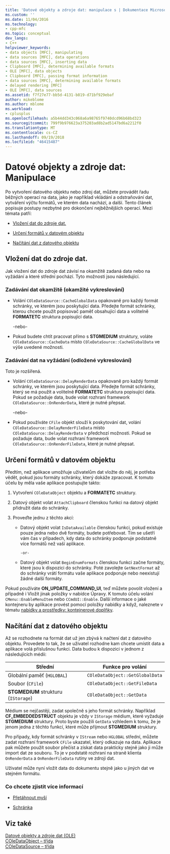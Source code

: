 ```yaml
---
title: 'Datové objekty a zdroje dat: manipulace s | Dokumentace Microsoftu'
ms.custom: ''
ms.date: 11/04/2016
ms.technology:
- cpp-mfc
ms.topic: conceptual
dev_langs:
- C++
helpviewer_keywords:
- data objects [MFC], manipulating
- data sources [MFC], data operations
- data sources [MFC], inserting data
- Clipboard [MFC], determining available formats
- OLE [MFC], data objects
- Clipboard [MFC], passing format information
- data sources [MFC], determining available formats
- delayed rendering [MFC]
- OLE [MFC], data sources
ms.assetid: f7f27e77-bb5d-4131-b819-d71bf929ebaf
author: mikeblome
ms.author: mblome
ms.workload:
- cplusplus
ms.openlocfilehash: a5b44dd343c068a6a98765f9740dcd96b68bd323
ms.sourcegitcommit: 799f9b976623a375203ad8b2ad5147bd6a2212f0
ms.translationtype: MT
ms.contentlocale: cs-CZ
ms.lasthandoff: 09/19/2018
ms.locfileid: "46415487"
---
```

# <a name="data-objects-and-data-sources-manipulation"></a>Datové objekty a zdroje dat: Manipulace

Po vytvoření datového objektu nebo zdroj dat, můžete provádět řadu běžných operací na data, jako je například vkládání a odstraňování dat, vytváření výčtu formátů, ve kterém data nachází, a další. Tento článek popisuje postupy nezbytné pro dokončení nejběžnějších operací. Mezi témata patří:

- [Vložení dat do zdroje dat.](#_core_inserting_data_into_a_data_source)

- [Určení formátů v datovém objektu](#_core_determining_the_formats_available_in_a_data_object)

- [Načítání dat z datového objektu](#_core_retrieving_data_from_a_data_object)

##  <a name="_core_inserting_data_into_a_data_source"></a> Vložení dat do zdroje dat.

Jak vložení dat do zdroje dat závisí na okamžitě zadaná data nebo na vyžádání a které střední pochází. Tyto možnosti jsou následující.

### <a name="supplying-data-immediately-immediate-rendering"></a>Zadávání dat okamžitě (okamžité vykreslování)

- Volání `COleDataSource::CacheGlobalData` opakovaně pro každý formát schránky, ve kterém jsou poskytující data. Předejte formát schránky, kterou chcete použít popisovač paměť obsahující data a volitelně **FORMATETC** struktura popisující data.

     -nebo-

- Pokud budete chtít pracovat přímo s **STGMEDIUM** struktury, voláte `COleDataSource::CacheData` místo `COleDataSource::CacheGlobalData` ve výše uvedené možnosti.

### <a name="supplying-data-on-demand-delayed-rendering"></a>Zadávání dat na vyžádání (odložené vykreslování)

Toto je rozšířená.

- Volání `COleDataSource::DelayRenderData` opakovaně pro každý formát schránky, ve kterém jsou poskytující data. Předejte formát schránky, který se má použít a volitelně **FORMATETC** struktura popisující data. Pokud se požaduje data, bude volat rozhraní framework `COleDataSource::OnRenderData`, které je nutné přepsat.

     -nebo-

- Pokud používáte `CFile` objekt slouží k poskytování dat, volání `COleDataSource::DelayRenderFileData` místo `COleDataSource::DelayRenderData` v předchozí možnosti. Pokud se požaduje data, bude volat rozhraní framework `COleDataSource::OnRenderFileData`, které je nutné přepsat.

##  <a name="_core_determining_the_formats_available_in_a_data_object"></a> Určení formátů v datovém objektu

Předtím, než aplikace umožňuje uživatelům dat vložte do něj, je potřeba vědět, pokud jsou formáty schránky, který dokáže zpracovat. K tomuto účelu by měla vaše aplikace postupujte takto:

1. Vytvoření `COleDataObject` objektu a **FORMATETC** struktury.

1. Datový objekt volat `AttachClipboard` členskou funkci na datový objekt přidružit data do schránky.

1. Proveďte jednu z těchto akcí:

   - Datový objekt volat `IsDataAvailable` členskou funkci, pokud existuje pouze jedna nebo dvě formáty, budete potřebovat. Tím se ušetří vám čas v případech, kdy data do schránky podporuje podstatně více formátů než vaší aplikace.

         -or-

   - Datový objekt volat `BeginEnumFormats` členskou funkci začne formáty, které jsou k dispozici do schránky. Poté zavolejte `GetNextFormat` až do schránky vrátí formátu vaše aplikace podporuje nebo neexistují žádné další formáty.

Pokud používáte **ON_UPDATE_COMMAND_UI**, teď můžete povolit vložení a případně i Vložit jinak položky v nabídce Úpravy. K tomuto účelu volání `CMenu::EnableMenuItem` nebo `CCmdUI::Enable`. Další informace o jaké kontejneru by aplikace provést pomocí položky nabídky a když, naleznete v tématu [nabídky a prostředky: kontejnerové doplňky](../mfc/menus-and-resources-container-additions.md).

##  <a name="_core_retrieving_data_from_a_data_object"></a> Načítání dat z datového objektu

Až se rozhodnete na formát dat už jen zbývá k načtení dat z datového objektu. Provedete to tak, že se uživatel rozhodne kam chcete umístit data a aplikace volá příslušnou funkci. Data budou k dispozici v jednom z následujících médii:

|Střední|Funkce pro volání|
|------------|----------------------|
|Globální paměť (`HGLOBAL`)|`COleDataObject::GetGlobalData`|
|Soubor (`CFile`)|`COleDataObject::GetFileData`|
|**STGMEDIUM** strukturu (`IStorage`)|`COleDataObject::GetData`|

Médium se nejčastěji, zadat společně s jeho formát schránky. Například **CF_EMBEDDEDSTRUCT** objektu je vždy v `IStorage` médium, které vyžaduje **STGMEDIUM** struktury. Proto byste použili `GetData` vzhledem k tomu, že je jenom jedna z těchto funkcí, které může přijmout **STGMEDIUM** struktury.

Pro případy, kdy formát schránky v `IStream` nebo `HGLOBAL` střední, můžete zadat rozhraní framework `CFile` ukazatel, který odkazuje na data. Aplikace pak můžete použít soubor přečíst a získat data prakticky stejně jako ji může import dat ze souboru. To je v podstatě rozhraní na straně klienta `OnRenderData` a `OnRenderFileData` rutiny ve zdroji dat.

Uživatel může nyní vložit data do dokumentu stejně jako u jiných dat ve stejném formátu.

### <a name="what-do-you-want-to-know-more-about"></a>Co chcete zjistit více informací

- [Přetáhnout myší](../mfc/drag-and-drop-ole.md)

- [Schránka](../mfc/clipboard.md)

## <a name="see-also"></a>Viz také

[Datové objekty a zdroje dat (OLE)](../mfc/data-objects-and-data-sources-ole.md)<br/>
[COleDataObject – třída](../mfc/reference/coledataobject-class.md)<br/>
[COleDataSource – třída](../mfc/reference/coledatasource-class.md)
